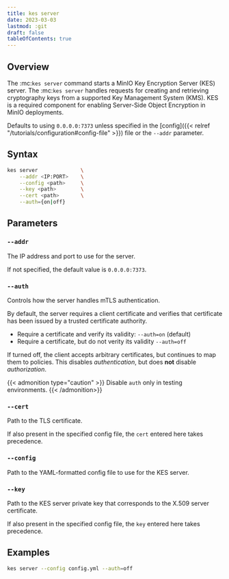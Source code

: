 ```yaml
---
title: kes server
date: 2023-03-03
lastmod: :git
draft: false
tableOfContents: true
---
```


## Overview

The :mc:`kes server` command starts a MinIO Key Encryption Server (KES) server.
The :mc:`kes server` handles requests for creating and retrieving cryptography keys from a supported Key Management System (KMS). 
KES is a required component for enabling Server-Side Object Encryption in MinIO deployments.

Defaults to using `0.0.0.0:7373` unless specified in the [config]({{< relref "/tutorials/configuration#config-file" >}}) file or the `--addr` parameter.

## Syntax

```sh
kes server              \
    --addr <IP:PORT>    \
    --config <path>     \
    --key <path>        \
    --cert <path>       \
    --auth={on|off}
```

## Parameters

### `--addr`

The IP address and port to use for the server.

If not specified, the default value is `0.0.0.0:7373`.

### `--auth`

Controls how the server handles mTLS authentication.

By default, the server requires a client certificate and verifies that certificate has been issued by a trusted certificate authority.

- Require a certificate and verify its validity: `--auth=on` (default)
- Require a certificate, but do not verity its validity `--auth=off`

If turned off, the client accepts arbitrary certificates, but continues to map them to policies.
This disables _authentication_, but does **not** disable _authorization_.

{{< admonition type="caution" >}}
Disable `auth` only in testing environments.
{{< /admonition>}}

### `--cert`

Path to the TLS certificate.

If also present in the specified config file, the `cert` entered here takes precedence.

### `--config`

Path to the YAML-formatted config file to use for the KES server.

### `--key`

Path to the KES server private key that corresponds to the X.509 server certificate.

If also present in the specified config file, the `key` entered here takes precedence.


## Examples

```sh
kes server --config config.yml --auth=off
```
